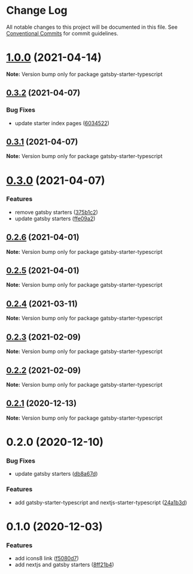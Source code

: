 # Change Log

All notable changes to this project will be documented in this file.
See [Conventional Commits](https://conventionalcommits.org) for commit guidelines.

# [1.0.0](https://github.com/reflexjs/reflexjs/compare/gatsby-starter-typescript@0.3.2...gatsby-starter-typescript@1.0.0) (2021-04-14)

**Note:** Version bump only for package gatsby-starter-typescript





## [0.3.2](https://github.com/reflexjs/reflexjs/compare/gatsby-starter-typescript@0.3.1...gatsby-starter-typescript@0.3.2) (2021-04-07)


### Bug Fixes

* update starter index pages ([6034522](https://github.com/reflexjs/reflexjs/commit/603452293868b42066a82a28890f6d914aebfa3b))





## [0.3.1](https://github.com/reflexjs/reflexjs/compare/gatsby-starter-typescript@0.3.0...gatsby-starter-typescript@0.3.1) (2021-04-07)

**Note:** Version bump only for package gatsby-starter-typescript





# [0.3.0](https://github.com/reflexjs/reflexjs/compare/gatsby-starter-typescript@1.0.0-alpha.0...gatsby-starter-typescript@0.3.0) (2021-04-07)


### Features

* remove gatsby starters ([375b1c2](https://github.com/reflexjs/reflexjs/commit/375b1c2e498c0d20c1ae48078b8017d405c3c025))
* update gatsby starters ([ffe09a2](https://github.com/reflexjs/reflexjs/commit/ffe09a2951de85a2a1538f478635f41ce8556514))





## [0.2.6](https://github.com/reflexjs/reflexjs/compare/gatsby-starter-typescript@0.2.5...gatsby-starter-typescript@0.2.6) (2021-04-01)

**Note:** Version bump only for package gatsby-starter-typescript





## [0.2.5](https://github.com/reflexjs/reflexjs/compare/gatsby-starter-typescript@0.2.4...gatsby-starter-typescript@0.2.5) (2021-04-01)

**Note:** Version bump only for package gatsby-starter-typescript





## [0.2.4](https://github.com/reflexjs/reflexjs/compare/gatsby-starter-typescript@0.2.3...gatsby-starter-typescript@0.2.4) (2021-03-11)

**Note:** Version bump only for package gatsby-starter-typescript





## [0.2.3](https://github.com/reflexjs/reflexjs/compare/gatsby-starter-typescript@0.2.2...gatsby-starter-typescript@0.2.3) (2021-02-09)

**Note:** Version bump only for package gatsby-starter-typescript





## [0.2.2](https://github.com/reflexjs/reflexjs/compare/gatsby-starter-typescript@0.2.1...gatsby-starter-typescript@0.2.2) (2021-02-09)

**Note:** Version bump only for package gatsby-starter-typescript





## [0.2.1](https://github.com/reflexjs/reflexjs/compare/gatsby-starter-typescript@0.2.0...gatsby-starter-typescript@0.2.1) (2020-12-13)

**Note:** Version bump only for package gatsby-starter-typescript





# 0.2.0 (2020-12-10)


### Bug Fixes

* update gatsby starters ([db8a67d](https://github.com/reflexjs/reflexjs/commit/db8a67d103cc6a3dfb94991d1e01fe7b46119dd6))


### Features

* add gatsby-starter-typescript and nextjs-starter-typescript ([24a1b3d](https://github.com/reflexjs/reflexjs/commit/24a1b3df0945968f3a313729e566bf19288bb826))





# 0.1.0 (2020-12-03)


### Features

* add icons8 link ([f5080d7](https://github.com/reflexjs/reflex/commit/f5080d7613732646eb29f7a4502e8c7f2dce9600))
* add nextjs and gatsby starters ([8ff21b4](https://github.com/reflexjs/reflex/commit/8ff21b4ed62edcc69b4c9fb4b4884ee5155527b8))
